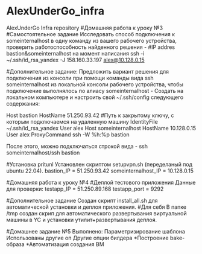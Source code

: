 # AlexUnderGo_infra
AlexUnderGo Infra repository
#Домашняя работа к уроку №3
#Самостоятельное задание
Исследовать способ подключения к someinternalhost в одну
команду из вашего рабочего устройства, проверить работоспособность
найденного решения -
#IP addres bastion&someinternalhost на момент написания
ssh -i ~/.ssh/id_rsa_yandex -J 158.160.33.197 alex@10.128.0.15

#Дополнительное задание:
Предложить вариант решения для подключения из консоли при помощи
команды вида ssh someinternalhost из локальной консоли рабочего
устройства, чтобы подключение выполнялось по алиасу
someinternalhost -
Создать на локальном компьютере и настроить свой ~/.ssh/config следующего содержания:

Host bastion
HostName 51.250.93.42
#Путь к закрытому ключу, с которым подключаемся на удаленную машину
IdentityFile ~/.ssh/id_rsa_yandex
User alex
Host someinternalhost
HostName 10.128.0.15
User alex
ProxyCommand ssh -W %h:%p bastion

После этого, можно подключаться строкой вида - ssh someinternalhost/ssh bastion

#Установка pritunl
Установлен скриптом setupvpn.sh (переделаный под ubuntu 22.04).
bastion_IP = 51.250.93.42
someinternalhost_IP = 10.128.0.15

#Домашняя работа к уроку №4
#Деплой тестового приложения
Данные для проверки:
testapp_IP = 51.250.89.168
testapp_port = 9292

#Дополнительное задание
Создан скрипт install_all.sh для автоматической установки и деплоя приложения.
#Для себя
В папке /tmp создан скрип для автоматического развертывания виртуальной машины в YC и установки утилит+развертывания деплоя.


#Домашнее задание №5
Выполнено:
Параметризирование шаблона
Использованы другие оп Другие опции билдера
*Построение bake-образа
*Автоматизация создания ВМ
